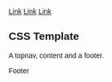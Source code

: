 <html lang="en">
<head>
<title>CSS Template</title>
<meta charset="utf-8">
<meta name="viewport" content="width=device-width, initial-scale=1">
<style>
* {
  box-sizing: border-box;
  font-family: Arial, Helvetica, sans-serif;
}

div {
  width: 100%;
  height: 400px;
  #background-image: url('img_flowers.jpg');
  background-size: cover;
  border: 1px solid red;
}

body {
  margin: 0;
  font-family: Arial, Helvetica, sans-serif;
}

/* Style the top navigation bar */
.topnav {
  overflow: hidden;
  background-color: #333;
}

/* Style the topnav links */
.topnav a {
  float: left;
  display: block;
  color: #f2f2f2;
  text-align: center;
  padding: 14px 16px;
  text-decoration: none;
}

/* Change color on hover */
.topnav a:hover {
  background-color: #ddd;
  color: black;
}

/* Style the content */
.content {
  background-color: #ddd;
  padding: 10px;
  height: 200px; /* Should be removed. Only for demonstration */
}

/* Style the footer */
.footer {
  background-color: #f1f1f1;
  padding: 10px;
}
</style>
</head>
<body>

<div class="topnav">
  <a href="#">Link</a>
  <a href="#">Link</a>
  <a href="#">Link</a>
</div>

<div class="content">
  <h2>CSS Template</h2>
  <p>A topnav, content and a footer.</p>
</div>

<div class="footer">
  <p>Footer</p>
</div>

</body>
</html>
